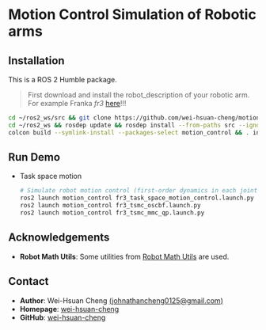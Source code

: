 # Motion Control Simulation of Robotic arms

## Installation

This is a ROS 2 Humble package.
> First download and install the robot_description of your robotic arm. For example Franka *fr3* [here](https://github.com/frankarobotics/franka_description)!!!

```bash
cd ~/ros2_ws/src && git clone https://github.com/wei-hsuan-cheng/motion_control.git
cd ~/ros2_ws && rosdep update && rosdep install --from-paths src --ignore-src -r -y
colcon build --symlink-install --packages-select motion_control && . install/setup.bash
```

## Run Demo

- Task space motion
    ```bash
    # Simulate robot motion control (first-order dynamics in each joint velocity)
    ros2 launch motion_control fr3_task_space_motion_control.launch.py
    ros2 launch motion_control fr3_tsmc_oscbf.launch.py
    ros2 launch motion_control fr3_tsmc_mmc_qp.launch.py
    ```

<!-- - Robot visualization in RViz2
    <p align="center">
        <img src="assets/openarm_bimanual_demo.gif" alt="OpenArm Bimanual Demo" width="400"/>
    </p> -->

## Acknowledgements

- **Robot Math Utils**: Some utilities from [Robot Math Utils](https://github.com/wei-hsuan-cheng/robot_math_utils) are used.

## Contact

- **Author**: Wei-Hsuan Cheng [(johnathancheng0125@gmail.com)](mailto:johnathancheng0125@gmail.com)
- **Homepage**: [wei-hsuan-cheng](https://wei-hsuan-cheng.github.io)
- **GitHub**: [wei-hsuan-cheng](https://github.com/wei-hsuan-cheng)
